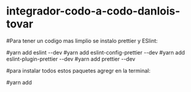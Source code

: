 # integrador-codo-a-codo-danlois-tovar

#Para tener un codigo mas limplio se instalo prettier y ESlint:

#yarn add eslint --dev
#yarn add eslint-config-prettier --dev
#yarn add eslint-plugin-prettier --dev
#yarn add prettier --dev

#para instalar todos estos paquetes agregr en la terminal:

#yarn add
